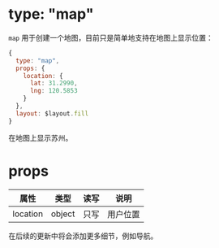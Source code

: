# type: "map"

`map` 用于创建一个地图，目前只是简单地支持在地图上显示位置：

```js
{
  type: "map",
  props: {
    location: {
      lat: 31.2990,
      lng: 120.5853
    }
  },
  layout: $layout.fill
}
```

在地图上显示苏州。

# props

属性 | 类型 | 读写 | 说明
---|---|---|---
location | object | 只写 | 用户位置

在后续的更新中将会添加更多细节，例如导航。